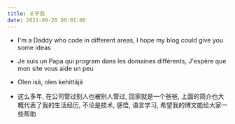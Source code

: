 ```yaml
---
title: 关于我
date: 2021-09-20 09:01:06
---
```


- I'm a Daddy who code in different areas, I hope my blog could give you some ideas

- Je suis un Papa qui program dans les domaines différents, J'espère que mon site vous aide un peu

- Olen isä, olen kehittäjä

- 这么多年, 在公司管过别人也被别人管过, 回家就是一个爸爸, 上面的简介也大概代表了我的生活经历, 不论是技术, 感悟, 语言学习, 希望我的博文能给大家一些帮助